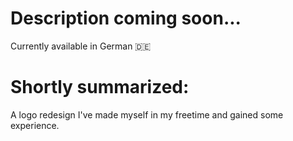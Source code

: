 # Description coming soon...
Currently available in German 🇩🇪

# Shortly summarized:
A logo redesign I've made myself in my freetime and gained some experience.